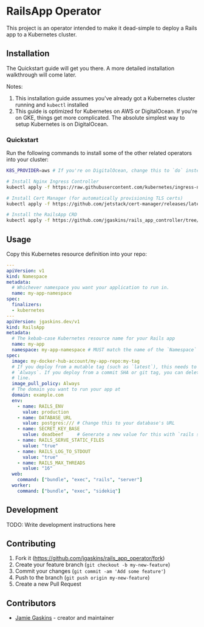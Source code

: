# RailsApp Operator

This project is an operator intended to make it dead-simple to deploy a Rails app to a Kubernetes cluster.

## Installation

The Quickstart guide will get you there. A more detailed installation walkthrough will come later.

Notes:

1. This installation guide assumes you've already got a Kubernetes cluster running and `kubectl` installed
2. This guide is optimized for Kubernetes on AWS or DigitalOcean. If you're on GKE, things get more complicated. The absolute simplest way to setup Kubernetes is on DigitalOcean.

### Quickstart

Run the following commands to install some of the other related operators into your cluster:

```bash
K8S_PROVIDER=aws # If you're on DigitalOcean, change this to `do` instead of `aws`

# Install Nginx Ingress Controller
kubectl apply -f https://raw.githubusercontent.com/kubernetes/ingress-nginx/controller-v0.49.0/deploy/static/provider/$K8S_PROVIDER/deploy.yaml

# Install Cert Manager (for automatically provisioning TLS certs)
kubectl apply -f https://github.com/jetstack/cert-manager/releases/latest/download/cert-manager.yaml

# Install the RailsApp CRD
kubectl apply -f https://github.com/jgaskins/rails_app_controller/tree/main/k8s/crd-railsapp.yaml
```

## Usage

Copy this Kubernetes resource definition into your repo:

```yaml
---
apiVersion: v1
kind: Namespace
metadata:
  # Whichever namespace you want your application to run in.
  name: my-app-namespace
spec:
  finalizers:
  - kubernetes
---
apiVersion: jgaskins.dev/v1
kind: RailsApp
metadata:
  # The kebab-case Kubernetes resource name for your Rails app
  name: my-app
  namespace: my-app-namespace # MUST match the name of the `Namespace` above
spec:
  image: my-docker-hub-account/my-app-repo:my-tag
  # If you deploy from a mutable tag (such as `latest`), this needs to be
  # `Always`. If you deploy from a commit SHA or git tag, you can delete the
  # line.
  image_pull_policy: Always
  # The domain you want to run your app at
  domain: example.com
  env:
    - name: RAILS_ENV
      value: production
    - name: DATABASE_URL
      value: postgres:/// # Change this to your database's URL
    - name: SECRET_KEY_BASE
      value: deadbeef     # Generate a new value for this with `rails secret` and store the value here
    - name: RAILS_SERVE_STATIC_FILES
      value: "true"
    - name: RAILS_LOG_TO_STDOUT
      value: "true"
    - name: RAILS_MAX_THREADS
      value: "16"
  web:
    command: ["bundle", "exec", "rails", "server"]
  worker:
    command: ["bundle", "exec", "sidekiq"]
```

## Development

TODO: Write development instructions here

## Contributing

1. Fork it (<https://github.com/jgaskins/rails_app_operator/fork>)
2. Create your feature branch (`git checkout -b my-new-feature`)
3. Commit your changes (`git commit -am 'Add some feature'`)
4. Push to the branch (`git push origin my-new-feature`)
5. Create a new Pull Request

## Contributors

- [Jamie Gaskins](https://github.com/jgaskins) - creator and maintainer
